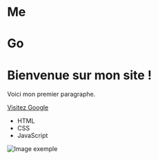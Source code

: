 # Me
# Go
<!DOCTYPE html>
<html lang="fr">
<head>
    <meta charset="UTF-8">
    <title>Mon Site Web</title>
</head>
<body>
    <h1>Bienvenue sur mon site !</h1>
    <p>Voici mon premier paragraphe.</p>
    <a href="https://www.google.com" target="_blank">Visitez Google</a>
    <ul>
        <li>HTML</li>
        <li>CSS</li>
        <li>JavaScript</li>
    </ul>
    <img src="https://via.placeholder.com/150" alt="Image exemple">
</body>
</html>